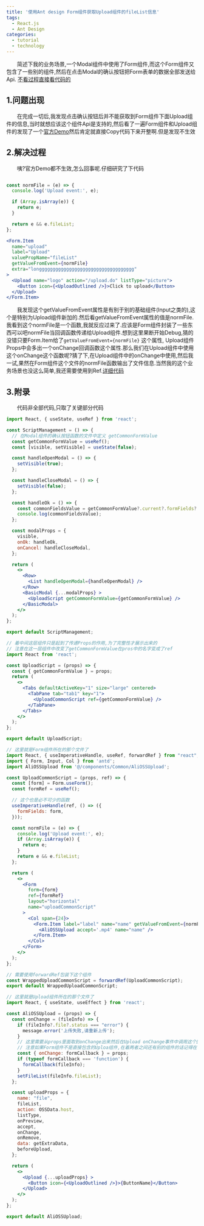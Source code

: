 ```yaml
---
title: '使用Ant design Form组件获取Upload组件的fileList信息'
tags:
  - React.js
  - Ant Design
categories:
  - tutorial
  - technology
---
```


&emsp;&emsp;简述下我的业务场景,一个Modal组件中使用了Form组件,而这个Form组件又包含了一些别的组件,然后在点击Modal的确认按钮把Form表单的数据全部发送给Api.
[不看过程直接看代码的](#3附录)

## 1.问题出现

&emsp;&emsp;在完成一切后,我发现点击确认按钮后并不能获取到Form组件下面Upload组件的信息,当时就想应该这个组件Api是支持的,然后看了一遍Form组件和Upload组件的发现了一个[官方Demo](https://ant-design.gitee.io/components/form-cn/#components-form-demo-validate-other)然后肯定就直接Copy代码下来开整啊.但是发现不生效

## 2.解决过程

&emsp;&emsp;咦?官方Demo都不生效,怎么回事呢.仔细研究了下代码

```jsx

const normFile = (e) => {
  console.log('Upload event:', e);

  if (Array.isArray(e)) {
    return e;
  }

  return e && e.fileList;
};

<Form.Item
  name="upload"
  label="Upload"
  valuePropName="fileList"
  getValueFromEvent={normFile} 
  extra="longgggggggggggggggggggggggggggggggggg"
>
  <Upload name="logo" action="/upload.do" listType="picture">
    <Button icon={<UploadOutlined />}>Click to upload</Button>
  </Upload>
</Form.Item>

```

&emsp;&emsp;我发现这个getValueFromEvent属性是有别于别的基础组件(Input之类的),这个是特别为Upload组件新加的.然后看getValueFromEvent属性的值是normFile.我看到这个normFile是一个函数,我就反应过来了.应该是Form组件封装了一些东西可以吧normFile当回调函数传递给Upload组件.想到这里果断开始Debug,猜的没错只要Form.Item给了`getValueFromEvent={normFile}` 这个属性, Upload组件Props中会多出一个onChange回调函数这个属性.那么我们在Upload组件中使用这个onChange这个函数呢?猜了下,在Upload组件中的onChange中使用,然后我一试,果然在Form组件这个文件的normFile函数输出了文件信息.当然我的这个业务场景也没这么简单,我还需要使用到Ref.[详细代码](#3附录)

## 3.附录

&emsp;&emsp;代码非全部代码,只取了关键部分代码

```jsx
import React, { useState, useRef } from 'react';

const ScriptManagement = () => {
  // 在Modal组件的确认按钮函数的文件中定义 getCommonFormValue
  const getCommonFormValue = useRef();
  const [visible, setVisible] = useState(false);

  const handleOpenModal = () => {
    setVisible(true);
  };

  const handleCloseModal = () => {
    setVisible(false);
  };

  const handleOk = () => {
    const commonFieldsValue = getCommonFormValue?.current?.formFields?.getFieldsValue();
    console.log(commonFieldsValue);
  };

  const modalProps = {
    visible,
    onOk: handleOk,
    onCancel: handleCloseModal,
  };

  return (
    <>
      <Row>
        <List handleOpenModal={handleOpenModal} />
      </Row>
      <BasicModal {...modalProps} >
        <UploadScript getCommonFormValue={getCommonFormValue} />
      </BasicModal>
    </>
  );
};

export default ScriptManagement;

```

```jsx
// 着中间这层组件只是起到了传递Props的作用,为了完整性才展示出来的
// 注意在这一层组件中改变了getCommonFormValue在pros中的名字变成了ref
import React from 'react';

const UploadScript = (props) => {
  const { getCommonFormValue } = props;
  return (
    <>
      <Tabs defaultActiveKey="1" size="large" centered>
        <TabPane tab="tab1" key="1">
          <UploadCommonScript ref={getCommonFormValue} />
        </TabPane>
      </Tabs>
    </>
  );
};

export default UploadScript;

```

```jsx
// 这里就是Form组件所在的那个文件了
import React, { useImperativeHandle, useRef, forwardRef } from "react";
import { Form, Input, Col } from 'antd';
import AliOSSUpload from '@/components/Common/AliOSSUpload';

const UploadCommonScript = (props, ref) => {
  const [form] = Form.useForm();
  const formRef = useRef();

  // 这个也是必不可少的函数
  useImperativeHandle(ref, () => ({
    formFields: form,
  }));

  const normFile = (e) => {
    console.log('Upload event:', e);
    if (Array.isArray(e)) {
      return e;
    }
    return e && e.fileList;
  };

  return (
    <>
      <Form 
        form={form} 
        ref={formRef}
        layout="horizontal"
        name="uploadCommonScript"
      >
        <Col span={24}>
          <Form.Item label="label" name="name" getValueFromEvent={normFile}>
            <AliOSSUpload accept='.mp4' name="name" />
          </Form.Item>
        </Col>
      </Form>
    </>
  );
};

// 需要使用forwardRef包装下这个组件
const WrappedUploadCommonScript = forwardRef(UploadCommonScript);
export default WrappedUploadCommonScript;

```

```jsx
// 这里就是Upload组件所在的那个文件了
import React, { useState, useEffect } from 'react';

const AliOSSUpload = (props) => {
  const onChange = (fileInfo) => {
    if (fileInfo?.file?.status === "error") {
      message.error('上传失败,请重新上传');
    }
    // 这里需要从props里面取到onChange出来然后在Upload onChange事件中调用这个回调函数
    // 注意如果Form组件不是直接包含的Uploa组件,在着两者之间还有别的组件的话记得在中间组件中解构onChange传递给Upload组件
    const { onChange: formCallback } = props;
    if (typeof formCallback === 'function') {
      formCallback(fileInfo);
    }
    setFileList(fileInfo.fileList);
  };

  const uploadProps = {
    name: "file",
    fileList,
    action: OSSData.host,
    listType,
    onPreview,
    accept,
    onChange,
    onRemove,
    data: getExtraData,
    beforeUpload,
  };

  return (
    <>
      <Upload {...uploadProps} >
        <Button icon={<UploadOutlined />}>{ButtonName}</Button>
      </Upload>
    </>
  );
};

export default AliOSSUpload;

```